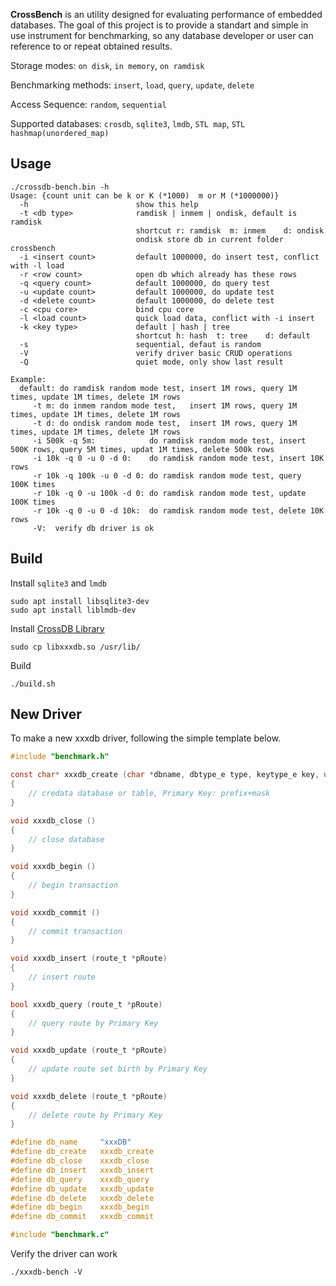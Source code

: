 **CrossBench** is an utility designed for evaluating performance of embedded databases.
The goal of this project is to provide a standart and simple in use instrument for benchmarking, so any database developer or user can reference to or repeat obtained results.

Storage modes: `on disk`, `in memory`, `on ramdisk`

Benchmarking methods: `insert`, `load`, `query`, `update`, `delete`

Access Sequence: `random`, `sequential`

Supported databases: `crosdb`, `sqlite3`, `lmdb`, `STL map`, `STL hashmap(unordered_map)`


## Usage

```
./crossdb-bench.bin -h
Usage: {count unit can be k or K (*1000)  m or M (*1000000)}
  -h                        show this help
  -t <db type>              ramdisk | inmem | ondisk, default is ramdisk
                            shortcut r: ramdisk  m: inmem    d: ondisk
                            ondisk store db in current folder crossbench
  -i <insert count>         default 1000000, do insert test, conflict with -l load
  -r <row count>            open db which already has these rows
  -q <query count>          default 1000000, do query test
  -u <update count>         default 1000000, do update test
  -d <delete count>         default 1000000, do delete test
  -c <cpu core>             bind cpu core
  -l <load count>           quick load data, conflict with -i insert
  -k <key type>             default | hash | tree
                            shortcut h: hash  t: tree    d: default
  -s                        sequential, defaut is random
  -V                        verify driver basic CRUD operations
  -Q                        quiet mode, only show last result

Example:
  default: do ramdisk random mode test, insert 1M rows, query 1M times, update 1M times, delete 1M rows
     -t m: do inmem random mode test,   insert 1M rows, query 1M times, update 1M times, delete 1M rows
     -t d: do ondisk random mode test,  insert 1M rows, query 1M times, update 1M times, delete 1M rows
     -i 500k -q 5m:            do ramdisk random mode test, insert 500K rows, query 5M times, updat 1M times, delete 500k rows
     -i 10k -q 0 -u 0 -d 0:    do ramdisk random mode test, insert 10K rows
     -r 10k -q 100k -u 0 -d 0: do ramdisk random mode test, query  100K times
     -r 10k -q 0 -u 100k -d 0: do ramdisk random mode test, update 100K times
     -r 10k -q 0 -u 0 -d 10k:  do ramdisk random mode test, delete 10K rows
     -V:  verify db driver is ok
```


## Build

Install `sqlite3` and `lmdb`
```
sudo apt install libsqlite3-dev
sudo apt install liblmdb-dev
```
Install [CrossDB Library](https://github.com/xxxdb-org/CrossDB/releases)
```
sudo cp libxxxdb.so /usr/lib/
```
Build
```
./build.sh
```


## New Driver

To make a new xxxdb driver, following the simple template below.

```c
#include "benchmark.h"

const char* xxxdb_create (char *dbname, dbtype_e type, keytype_e key, uint32_t flags) 
{
	// credata database or table, Primary Key: prefix+mask
}

void xxxdb_close ()
{
	// close database
}

void xxxdb_begin ()
{
	// begin transaction
}

void xxxdb_commit ()
{
	// commit transaction
}

void xxxdb_insert (route_t *pRoute)
{
	// insert route
}

bool xxxdb_query (route_t *pRoute)
{
	// query route by Primary Key
}

void xxxdb_update (route_t *pRoute)
{
	// update route set birth by Primary Key
}

void xxxdb_delete (route_t *pRoute)
{
	// delete route by Primary Key
}

#define db_name		"xxxDB"
#define db_create	xxxdb_create
#define db_close	xxxdb_close
#define db_insert	xxxdb_insert
#define db_query	xxxdb_query
#define db_update	xxxdb_update
#define db_delete	xxxdb_delete
#define db_begin	xxxdb_begin
#define db_commit	xxxdb_commit

#include "benchmark.c"

```

Verify the driver can work
```
./xxxdb-bench -V
```
